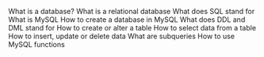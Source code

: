 What is a database?
What is a relational database
What does SQL stand for
What is MySQL
How to create a database in MySQL
What does DDL and DML stand for
How to create or alter a table
How to select data from a table
How to insert, update or delete data
What are subqueries
How to use MySQL functions

